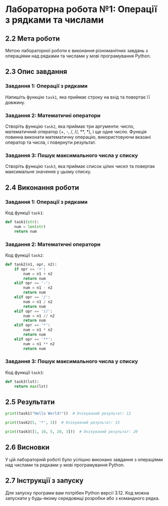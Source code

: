 # Лабораторна робота №1: Операції з рядками та числами

## 2.2 Мета роботи
Метою лабораторної роботи є виконання різноманітних завдань з операціями над рядками та числами у мові програмування Python.

## 2.3 Опис завдання

### Завдання 1: Операції з рядками
Напишіть функцію `task1`, яка приймає строку на вхід та повертає її довжину.

### Завдання 2: Математичні оператори
Створіть функцію `task2`, яка приймає три аргументи: число, математичний оператор (+, -, /, //, **, *), і ще одне число. Функція повинна виконати математичну операцію, використовуючи вказані оператор та числа, і повернути результат.

### Завдання 3: Пошук максимального числа у списку
Створіть функцію `task3`, яка приймає список цілих чисел та повертає максимальне значення у цьому списку.

## 2.4 Виконання роботи

### Завдання 1: Операції з рядками
Код функції `task1`:
```python
def task1(str):
    num = len(str)
    return num
```
### Завдання 2: Математичні оператори
Код функції `task2`:
```python
def task2(n1, opr, n2):
    if opr == '+':
        num = n1 + n2
        return num
    elif opr == '-':
        num = n1 - n2
        return num
    elif opr == '/':
        num = n1 / n2
        return num
    elif opr == '//':
        num = n1 // n2
        return num
    elif opr == '*':
        num = n1 * n2
        return num
    elif opr == '**':
        num = n1 ** n2
        return num
```
### Завдання 3: Пошук максимального числа у списку
Код функції `task3`:
```python
def task3(lst):
    return max(lst)
```
## 2.5 Результати
```python
print(task1("Hello World!"))  # Очікуваний результат: 12
```
```python
print(task2(5, '*', 3))  # Очікуваний результат: 15
```
```python
print(task3([1, 10, 5, 20, 3]))  # Очікуваний результат: 20
```

## 2.6 Висновки
У цій лабораторній роботі було успішно виконано завдання з операціями над числами та рядками у мові програмування Python.

## 2.7 Інструкції з запуску
Для запуску програми вам потрібен Python версії 3.12. Код можна запускати у будь-якому середовищі розробки або з командного рядка.

